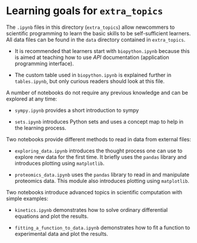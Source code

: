 # Learning goals for `extra_topics`

The `.ipynb` files in this directory (`extra_topics`) allow newcommers to scientific programming
to learn the basic skills to be self-sufficient learners.  All data files can be found in the `data` directory
contained in `extra_topics`.

- It is recommended that learners start with `biopython.ipynb` because this is aimed at teaching
  how to use *API* documentation (application programming interface).

- The custom table used in `biopython.ipynb` is explained further in `tables.ipynb`, but only curious
  readers should look at this file.

A number of notebooks do not require any previous knowledge and can be explored at any time:

- `sympy.ipynb` provides a short introduction to sympy

- `sets.ipynb` introduces Python sets and uses a concept map to help in the learning process.

Two notebooks provide different methods to read in data from external files:

- `exploring_data.ipynb` introduces the thought process one can use to explore new data for the first time.
  It briefly uses the `pandas` library and introduces plotting using `matplotlib`.

- `proteomics_data.ipynb` uses the `pandas` library to read in and manipulate proteomics data.
  This module also introduces plotting using `matplotlib`.

Two notebooks introduce advanced topics in scientific computation with simple examples:

- `kinetics.ipynb` demonstrates how to solve ordinary differential equations and plot the results.

- `fitting_a_function_to_data.ipynb` demonstrates how to fit a function to experimental data and plot the results.



